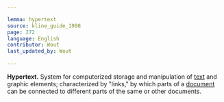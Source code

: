 ```yaml
---

lemma: hypertext
source: kline_guide_1998
page: 272
language: English
contributor: Wout
last_updated_by: Wout

---
```


**Hypertext.** System for computerized storage and manipulation of [text](text.html) and graphic elements; characterized by "links," by which parts of a [document](document.html) can be connected to different parts of the same or other documents.
